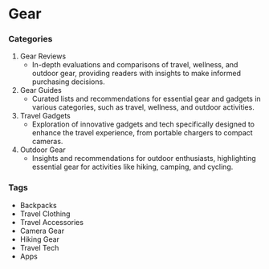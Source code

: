 # Gear

### Categories
1. Gear Reviews
    - In-depth evaluations and comparisons of travel, wellness, and outdoor gear, providing readers with insights to make informed purchasing decisions.
2. Gear Guides
    - Curated lists and recommendations for essential gear and gadgets in various categories, such as travel, wellness, and outdoor activities.
3. Travel Gadgets
    - Exploration of innovative gadgets and tech specifically designed to enhance the travel experience, from portable chargers to compact cameras.
4. Outdoor Gear
    - Insights and recommendations for outdoor enthusiasts, highlighting essential gear for activities like hiking, camping, and cycling.

### Tags
- Backpacks
- Travel Clothing
- Travel Accessories
- Camera Gear
- Hiking Gear
- Travel Tech
- Apps